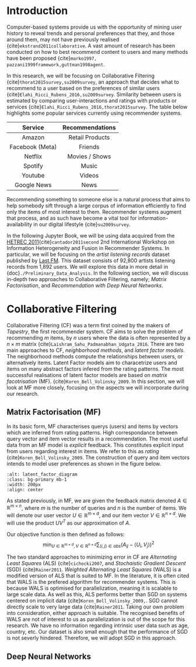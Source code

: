 # Introduction

Computer-based systems provide us with the opportunity of mining user history to reveal trends and personal preferences that they, and those around them, may not have previously realised {cite}`ekstrand2011collaborative`. A vast amount of research has been conducted on how to best recommend content to users and many methods have been proposed {cite}`marko1997, pazzani1999framework,guttman1998agent`.

In this research, we will be focusing on Collaborative Filtering {cite}`thorat2015survey,su2009survey`, an approach that decides what to recommend to a user based on the preferences of similar users {cite}`Elahi_Ricci_Rubens_2016,su2009survey`. Similarity between users is estimated by comparing user-interactions and ratings with products or services {cite}`Elahi_Ricci_Rubens_2016,thorat2015survey`. The table below highlights some popular services currently using recommender systems.

| Service         | Recommendations|
| :-------------: |:--------------:|
| Amazon          | Retail Products|
| Facebook (Meta) | Friends        |
| Netflix         | Movies / Shows |
| Spotify         | Music          |
| Youtube         | Videos         |
| Google News     | News           |

Recommending something to someone else is a natural process that aims to help somebody sift through a large corpus of information efficiently to find only the items of most interest to them. Recommender systems augment that process, and as such have become a vital tool for information-availability in our digital lifestyle {cite}`su2009survey`.

In the following Jupyter Book, we will be using data acquired from the [HETREC 2011](https://grouplens.org/datasets/hetrec-2011/){cite}`cantador2011second` 2nd International Workshop on Information Heterogeneity and Fusion in Recommender Systems. In particular, we will be focusing on the *artist listening records* dataset published by [Last.FM](https://www.last.fm/). This dataset consists of 92,800 artists listening records from 1,892 users. We will explore this data in more detail in {doc}`./Preliminary_Data_Analysis`. In the following section, we will discuss in-depth two approaches to Collaborative Filtering, namely; *Matrix Factorisation*, and *Recommendation with Deep Neural Networks*.

# Collaborative Filtering
Collaborative Filtering (CF) was a term first coined by the makers of *Tapestry*, the first recommender system.
CF aims to solve the problem of recommending $m$ items, by $n$ users where the data is often represented by a $n \times m$ matrix {cite}`Laishram_Sahu_Padmanabhan_Udgata_2016`. There are two main approaches to CF, *neighborhood methods*, and *latent factor models*. The neighborhood methods compute the relationships between users, or alternatively items. Latent Factor models aim to characetrize users and items on many abstract factors infered from the rating patterns. The most successful realisations of latent factor models are based on *matrix facotrisation* (MF). {cite}`Koren_Bell_Volinsky_2009`. In this section, we will look at MF more closely, focusing on the aspects we will incorporate during our research.

## Matrix Factorisation (MF)
In its basic form, MF characterises querys (users) and items by vectors which are inferred from rating patterns. High correspondance between query vector and item vector results in a recommendation. The most useful data from an MF model is *explicit* feedback. This constitutes explicit input from users regarding interest in items. We refer to this as *rating* {cite}`Koren_Bell_Volinsky_2009`. The construction of query and item vectors intends to model user preferences as shown in the figure below.

```{image} images/mf_latent_factors.png
:alt: latent_factor_diagram
:class: bg-primary mb-1
:width: 200px
:align: center
```

As stated previously, in MF, we are given the feedback matrix denoted $A \in \mathbb{R}^{m \times n}$, where $m$ is the number of queries and $n$ is the number of items. We will denote our user vector $U \in \mathbb{R}^{m \times d}$, and our item vector $V \in \mathbb{R}^{n \times d}$. We will use the product $UV^{T}$ as our approximation of $A$.

Our objective function is then defined as follows: $$ \min _{U \in \mathbb{R}^{m \times d}, V \in \mathbb{R}^{n \times d}}\sum_{(i,j) \in obs} (A_{ij} - \langle U_{i},V_{j} \rangle)^{2}$$

The two standard approaches to minimizing error in CF are *Alternating Least Squares* (ALS) {cite}`cichocki2007`, and *Stochaistic Gradient Descent* (SGD) {cite}`Rainer2011`. *Weighted Alternating Least Squares* (WALS) is a modified version of ALS that is suited to MF. In the literature, it is often cited that WALS is the prefered algorithm for recommender systems. This is because WALS is optimised for parallelization, meaning it is scalable to large scale data. As well as this, ALS performs better than SGD on systems centered on implicit data {cite}`Koren_Bell_Volinsky_2009,`. SGD cannot directly scale to very large data {cite}`Rainer2011`. Taking our own problem into consideration, either approach is suitable. The recognised benefits of WALS are not of interest to us as parallelization is out of the scope for this research. We have no information regarding intrinsic user data such as age, country, etc. Our dataset is also small enough that the performance of SGD is not severly hindered. Therefore, we will adopt SGD in this approach.


## Deep Neural Networks